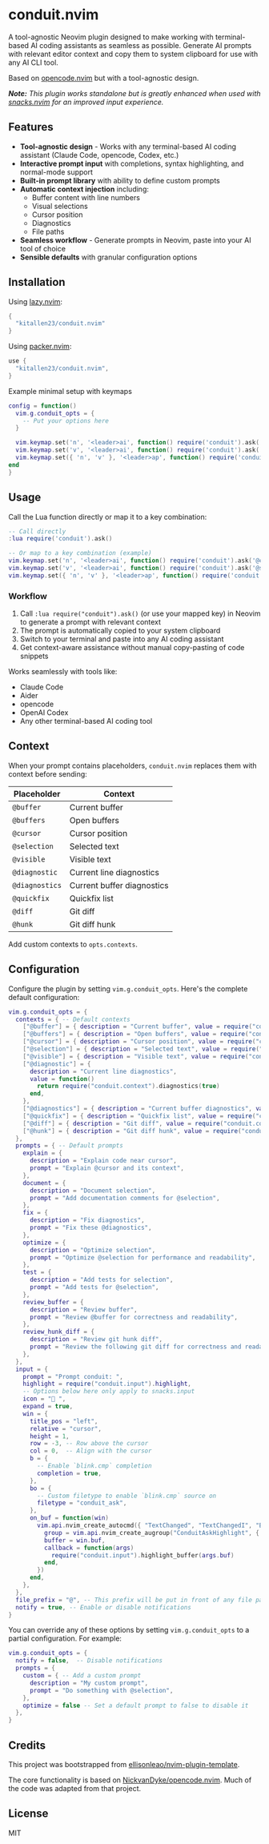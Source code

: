 # conduit.nvim

A tool-agnostic Neovim plugin designed to make working with terminal-based AI coding assistants as seamless as possible. Generate AI prompts with relevant editor context and copy them to system clipboard for use with any AI CLI tool.

Based on [opencode.nvim](https://github.com/NickvanDyke/opencode.nvim) but with a tool-agnostic design.

***Note:** This plugin works standalone but is greatly enhanced when used with [snacks.nvim](https://github.com/folke/snacks.nvim) for an improved input experience.*

## Features

- **Tool-agnostic design** - Works with any terminal-based AI coding assistant (Claude Code, opencode, Codex, etc.)
- **Interactive prompt input** with completions, syntax highlighting, and normal-mode support
- **Built-in prompt library** with ability to define custom prompts
- **Automatic context injection** including:
  - Buffer content with line numbers
  - Visual selections
  - Cursor position
  - Diagnostics
  - File paths
- **Seamless workflow** - Generate prompts in Neovim, paste into your AI tool of choice
- **Sensible defaults** with granular configuration options

## Installation

Using [lazy.nvim](https://github.com/folke/lazy.nvim):

```lua
{
  "kitallen23/conduit.nvim"
}
```

Using [packer.nvim](https://github.com/wbthomason/packer.nvim):

```lua
use {
  "kitallen23/conduit.nvim",
}
```

Example minimal setup with keymaps
```lua
config = function()
  vim.g.conduit_opts = {
    -- Put your options here
  }

  vim.keymap.set('n', '<leader>ai', function() require('conduit').ask('@cursor: ') end, { desc = 'Generate conduit prompt' })
  vim.keymap.set('v', '<leader>ai', function() require('conduit').ask('@selection: ') end, { desc = 'Generate conduit prompt about selection' })
  vim.keymap.set({ 'n', 'v' }, '<leader>ap', function() require('conduit').select() end, { desc = 'Select conduit prompt' })
end
}
```

## Usage

Call the Lua function directly or map it to a key combination:

```lua
-- Call directly
:lua require('conduit').ask()

-- Or map to a key combination (example)
vim.keymap.set('n', '<leader>ai', function() require('conduit').ask('@cursor: ') end, { desc = 'Generate conduit prompt' })
vim.keymap.set('v', '<leader>ai', function() require('conduit').ask('@selection: ') end, { desc = 'Generate conduit prompt about selection' })
vim.keymap.set({ 'n', 'v' }, '<leader>ap', function() require('conduit').select() end, { desc = 'Select conduit prompt' })
```

### Workflow

1. Call `:lua require("conduit").ask()` (or use your mapped key) in Neovim to generate a prompt with relevant context
2. The prompt is automatically copied to your system clipboard
3. Switch to your terminal and paste into any AI coding assistant
4. Get context-aware assistance without manual copy-pasting of code snippets

Works seamlessly with tools like:
- Claude Code
- Aider
- opencode
- OpenAI Codex
- Any other terminal-based AI coding tool

## Context

When your prompt contains placeholders, `conduit.nvim` replaces them with context before sending:

| Placeholder | Context |
| - | - |
| `@buffer` | Current buffer |
| `@buffers` | Open buffers |
| `@cursor` | Cursor position |
| `@selection` | Selected text |
| `@visible` | Visible text |
| `@diagnostic` | Current line diagnostics |
| `@diagnostics` | Current buffer diagnostics |
| `@quickfix` | Quickfix list |
| `@diff` | Git diff |
| `@hunk` | Git diff hunk |

Add custom contexts to `opts.contexts`.

## Configuration

Configure the plugin by setting `vim.g.conduit_opts`. Here's the complete default configuration:

```lua
vim.g.conduit_opts = {
  contexts = { -- Default contexts
    ["@buffer"] = { description = "Current buffer", value = require("conduit.context").buffer },
    ["@buffers"] = { description = "Open buffers", value = require("conduit.context").buffers },
    ["@cursor"] = { description = "Cursor position", value = require("conduit.context").cursor_position },
    ["@selection"] = { description = "Selected text", value = require("conduit.context").visual_selection },
    ["@visible"] = { description = "Visible text", value = require("conduit.context").visible_text },
    ["@diagnostic"] = {
      description = "Current line diagnostics",
      value = function()
        return require("conduit.context").diagnostics(true)
      end,
    },
    ["@diagnostics"] = { description = "Current buffer diagnostics", value = require("conduit.context").diagnostics },
    ["@quickfix"] = { description = "Quickfix list", value = require("conduit.context").quickfix },
    ["@diff"] = { description = "Git diff", value = require("conduit.context").git_diff },
    ["@hunk"] = { description = "Git diff hunk", value = require("conduit.context").git_diff_hunk },
  },
  prompts = { -- Default prompts
    explain = {
      description = "Explain code near cursor",
      prompt = "Explain @cursor and its context",
    },
    document = {
      description = "Document selection",
      prompt = "Add documentation comments for @selection",
    },
    fix = {
      description = "Fix diagnostics",
      prompt = "Fix these @diagnostics",
    },
    optimize = {
      description = "Optimize selection",
      prompt = "Optimize @selection for performance and readability",
    },
    test = {
      description = "Add tests for selection",
      prompt = "Add tests for @selection",
    },
    review_buffer = {
      description = "Review buffer",
      prompt = "Review @buffer for correctness and readability",
    },
    review_hunk_diff = {
      description = "Review git hunk diff",
      prompt = "Review the following git diff for correctness and readability:\n@hunk",
    },
  },
  input = {
    prompt = "Prompt conduit: ",
    highlight = require("conduit.input").highlight,
    -- Options below here only apply to snacks.input
    icon = "󰊠 ",
    expand = true,
    win = {
      title_pos = "left",
      relative = "cursor",
      height = 1,
      row = -3, -- Row above the cursor
      col = 0,  -- Align with the cursor
      b = {
        -- Enable `blink.cmp` completion
        completion = true,
      },
      bo = {
        -- Custom filetype to enable `blink.cmp` source on
        filetype = "conduit_ask",
      },
      on_buf = function(win)
        vim.api.nvim_create_autocmd({ "TextChanged", "TextChangedI", "BufWinEnter" }, {
          group = vim.api.nvim_create_augroup("ConduitAskHighlight", { clear = true }),
          buffer = win.buf,
          callback = function(args)
            require("conduit.input").highlight_buffer(args.buf)
          end,
        })
      end,
    },
  },
  file_prefix = "@", -- This prefix will be put in front of any file paths
  notify = true, -- Enable or disable notifications
}
```

You can override any of these options by setting `vim.g.conduit_opts` to a partial configuration. For example:

```lua
vim.g.conduit_opts = {
  notify = false,  -- Disable notifications
  prompts = {
    custom = { -- Add a custom prompt
      description = "My custom prompt",
      prompt = "Do something with @selection",
    },
    optimize = false -- Set a default prompt to false to disable it
  },
}
```

## Credits

This project was bootstrapped from [ellisonleao/nvim-plugin-template](https://github.com/ellisonleao/nvim-plugin-template).

The core functionality is based on [NickvanDyke/opencode.nvim](https://github.com/NickvanDyke/opencode.nvim). Much of the code was adapted from that project.

## License

MIT
